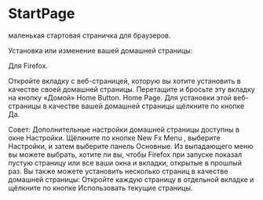 # StartPage
маленькая стартовая страничка для браузеров.

Установка или изменение вашей домашней страницы:

Для Firefox.

Откройте вкладку с веб-страницей, которую вы хотите установить в качестве своей домашней страницы.
Перетащите и бросьте эту вкладку на кнопку «Домой»  Home Button. Home Page.
Для установки этой веб-страницы в качестве вашей домашней страницы щёлкните по кнопке Да.

Совет: Дополнительные настройки домашней страницы доступны в окне Настройки.
Щёлкните по кнопке  New Fx Menu , выберите Настройки, и затем выберите панель Основные.
Из выпадающего меню вы можете выбрать, хотите ли вы, чтобы Firefox при запуске 
показал пустую страницу или все ваши окна и вкладки, открытые в прошлый раз.
Вы также можете установить несколько страниц в качестве домашней страницы: 
Откройте каждую страницу в отдельной вкладке и щёлкните по кнопке Использовать текущие страницы.